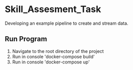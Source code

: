 # Skill_Assesment_Task
Developing an example pipeline to create and stream data. 

## Run Program
1. Navigate to the root directory of the project
2. Run in console 'docker-compose build'
3. Run in console 'docker-compose up'
